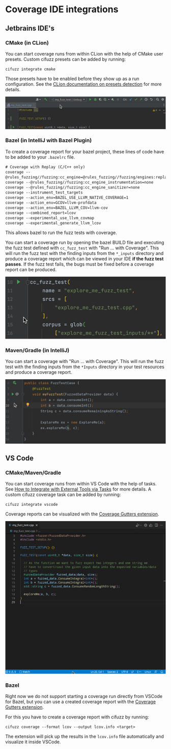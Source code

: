 # Coverage IDE integrations

## Jetbrains IDE's

### CMake (in CLion)
You can start coverage runs from within CLion with the help of CMake
user presets. Custom cifuzz presets can be added by running:
    
    cifuzz integrate cmake

Those presets have to be enabled before they show up as a run configuration.
See the [CLion documentation on presets
detection](https://www.jetbrains.com/help/clion/cmake-presets.html#detect) for
more details.

![CMake fuzz test in CLion](/docs/assets/coverage_clion.gif)

### Bazel (in IntelliJ with Bazel Plugin)

To create a coverage report for your bazel project, these lines of code have
to be added to your `.bazelrc` file.

```
# Coverage with Replay (C/C++ only)
coverage --@rules_fuzzing//fuzzing:cc_engine=@rules_fuzzing//fuzzing/engines:replay
coverage --@rules_fuzzing//fuzzing:cc_engine_instrumentation=none
coverage --@rules_fuzzing//fuzzing:cc_engine_sanitizer=none
coverage --instrument_test_targets
coverage --action_env=BAZEL_USE_LLVM_NATIVE_COVERAGE=1
coverage --action_env=GCOV=llvm-profdata
coverage --action_env=BAZEL_LLVM_COV=llvm-cov
coverage --combined_report=lcov
coverage --experimental_use_llvm_covmap
coverage --experimental_generate_llvm_lcov
```

This allows bazel to run the fuzz tests with coverage. 

You can start a coverage run by opening the bazel BUILD file and executing the 
fuzz test defined with `cc_fuzz_test` with "Run ... with Coverage". 
This will run the fuzz test with the finding inputs from the `*_inputs` directory
and produce a coverage report which can be viewed in your IDE **if the fuzz test
passes**. If the fuzz test fails, the bugs must be fixed before a coverage report 
can be produced.

![Bazel fuzz test in IntelliJ](assets/coverage_intellij_bazel.gif)

### Maven/Gradle (in IntelliJ)
You can start a coverage with "Run ... with Coverage". This will run the
fuzz test with the finding inputs from the `*Inputs` directory in
your test resources and produce a coverage report.

![Jazzer fuzz test in IntelliJ](/docs/assets/coverage_intellij_jazzer.gif)

## VS Code

### CMake/Maven/Gradle
You can start coverage runs from within VS Code with the help of tasks. See
[How to Integrate with External Tools via
Tasks](https://code.visualstudio.com/docs/editor/tasks) for more details. A
custom cifuzz coverage task can be added by running:

    cifuzz integrate vscode

Coverage reports can be visualized with the
[Coverage Gutters extension](https://marketplace.visualstudio.com/items?itemName=ryanluker.vscode-coverage-gutters).

![CMake fuzz test in VSCode](/docs/assets/coverage_vscode.gif)

### Bazel
Right now we do not support starting a coverage run directly from VSCode for Bazel, 
but you can use a created coverage report with the 
[Coverage Gutters extension](https://marketplace.visualstudio.com/items?itemName=ryanluker.vscode-coverage-gutters). 

For this you have to create a coverage report with cifuzz by running:

    cifuzz coverage --format lcov --output lcov.info <target>

The extension will pick up the results in the `lcov.info` file automatically 
and visualize it inside VSCode.

